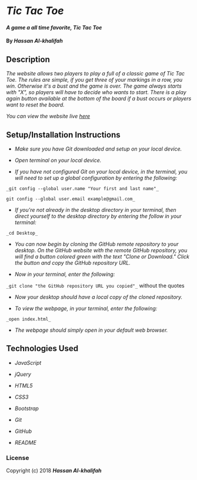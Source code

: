 # _Tic Tac Toe_

#### _A game a all time favorite, Tic Tac Toe_

#### By _**Hassan Al-khalifah**_

## Description

_The website allows two players to play a full of a classic game of Tic Tac Toe. The rules are simple, if you get three of your markings in a row, you win. Otherwise it's a bust and the game is over. The game always starts with "X", so players will have to decide who wants to start. There is a play again button available at the bottom of the board if a bust occurs or players want to reset the board._

_You can view the website live [*here*](https://hassan-a-alkhalifah.github.io/tic-tac-toe/)_

## Setup/Installation Instructions

* _Make sure you have Git downloaded and setup on your local device._

* _Open terminal on your local device._

* _If you have not configured Git on your local device, in the terminal, you will need to set up a global configuration by entering the following:_

```
_git config --global user.name "Your first and last name"_

git config --global user.email example@gmail.com_
```
* _If you're not already in the desktop directory in your terminal, then direct yourself to the desktop directory by entering the follow in your terminal:_

`_cd Desktop_`

* _You can now begin by cloning the GitHub remote repository to your desktop. On the GitHub website with the remote GitHub repository, you will find a button colored green with the text "Clone or Download." Click the button and copy the GitHub repository URL._

* _Now in your terminal, enter the following:_

`_git clone "the GitHub repository URL you copied"_` without the quotes

* _Now your desktop should have a local copy of the cloned repository._

* _To view the webpage, in your terminal, enter the following:_

`_open index.html_`

* _The webpage should simply open in your default web browser._

## Technologies Used

* _JavaScript_

* _jQuery_

* _HTML5_

* _CSS3_

* _Bootstrap_

* _Git_

* _GitHub_

* _README_

### License

Copyright (c) 2018 **_Hassan Al-khalifah_**
